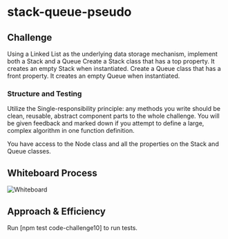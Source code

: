 # stack-queue-pseudo

## Challenge

Using a Linked List as the underlying data storage mechanism, implement both a Stack and a Queue
Create a Stack class that has a top property. It creates an empty Stack when instantiated.
Create a Queue class that has a front property. It creates an empty Queue when instantiated.

### Structure and Testing

Utilize the Single-responsibility principle: any methods you write should be clean, reusable, abstract component parts to the whole challenge. You will be given feedback and marked down if you attempt to define a large, complex algorithm in one function definition.

You have access to the Node class and all the properties on the Stack and Queue classes.

## Whiteboard Process

<!-- Embedded whiteboard image -->
![Whiteboard](./../images/CC10.jpg)

## Approach & Efficiency

Run [npm test code-challenge10] to run tests.
